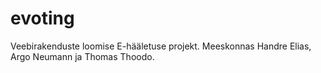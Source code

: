 # evoting
Veebirakenduste loomise E-hääletuse projekt.
Meeskonnas Handre Elias, Argo Neumann ja Thomas Thoodo.
